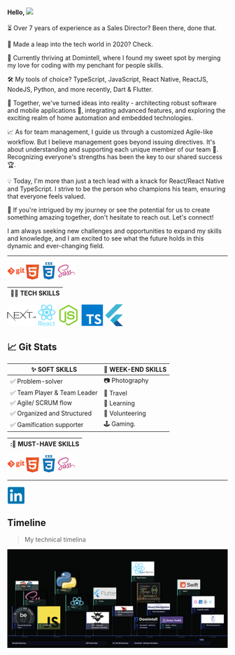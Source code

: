 



#### Hello,  <img src="https://raw.githubusercontent.com/MartinHeinz/MartinHeinz/master/wave.gif" width="30px"> 

⏳ Over 7 years of experience as a Sales Director? Been there, done that.

🚀 Made a leap into the tech world in 2020? Check.

💼 Currently thriving at Domintell, where I found my sweet spot by merging my love for coding with my penchant for people skills.

🛠️ My tools of choice? TypeScript, JavaScript, React Native, ReactJS, NodeJS, Python, and more recently, Dart & Flutter.

🎯 Together, we've turned ideas into reality - architecting robust software and mobile applications 📱, integrating advanced features, and exploring the exciting realm of home automation and embedded technologies.

📈 As for team management, I guide us through a customized Agile-like workflow. But I believe management goes beyond issuing directives. It's about understanding and supporting each unique member of our team 🌈. Recognizing everyone's strengths has been the key to our shared success 🏆.

💡 Today, I'm more than just a tech lead with a knack for React/React Native and TypeScript. I strive to be the person who champions his team, ensuring that everyone feels valued.

🤝 If you're intrigued by my journey or see the potential for us to create something amazing together, don't hesitate to reach out. Let's connect!

I am always seeking new challenges and opportunities to expand my skills and knowledge, and I am excited to see what the future holds in this dynamic and ever-changing field.


---

<img src="https://github.com/devicons/devicon/blob/master/icons/git/git-plain-wordmark.svg" alt="CSS" width="40" height="40"/><img src="https://github.com/devicons/devicon/blob/master/icons/html5/html5-original.svg" alt="HTML" width="35" height="35"/><img src="https://github.com/devicons/devicon/blob/master/icons/css3/css3-plain-wordmark.svg" alt="CSS" width="40" height="40"/><img src="https://github.com/devicons/devicon/blob/master/icons/sass/sass-original.svg" alt="CSS" width="40" height="40"/>

| :man_technologist: TECH SKILLS                                                     |                        
|------------------------------------------------------------------------------------|
<img src="https://github.com/devicons/devicon/blob/master/icons/nextjs/nextjs-original-wordmark.svg" alt="NextJS" width="65" height="50"/><img src="https://github.com/devicons/devicon/blob/master/icons/react/react-original-wordmark.svg" alt="React" width="50" height="50"/><img src="https://github.com/devicons/devicon/blob/master/icons/nodejs/nodejs-original.svg" alt="NodeJS" width="50" height="50"/> <img src="https://github.com/devicons/devicon/blob/master/icons/typescript/typescript-plain.svg" alt="TypeScript" width="50" height="50"/><img src="https://github.com/devicons/devicon/blob/master/icons/flutter/flutter-original.svg" alt="Flutter" width="50" height="50"/> 

## &#x1f4c8; Git Stats

|  :sparkles: SOFT SKILLS                        |  :deciduous_tree: WEEK-END SKILLS |
|------------------------------------------------|-----------------------------------|
| :white_check_mark: Problem-solver              | :camera: Photography              |
| :white_check_mark: Team Player & Team Leader   | :sunrise_over_mountains: Travel   |
| :white_check_mark: Agile/ SCRUM flow           | :book: Learning                   |
| :white_check_mark: Organized and Structured    | :open_hands: Volunteering         |
| :white_check_mark: Gamification supporter      | :joystick: Gaming.                |

| ::triangular_ruler: MUST-HAVE SKILLS                                               |                        
|------------------------------------------------------------------------------------|

<img src="https://github.com/devicons/devicon/blob/master/icons/git/git-plain-wordmark.svg" alt="CSS" width="40" height="40"/><img src="https://github.com/devicons/devicon/blob/master/icons/html5/html5-original.svg" alt="HTML" width="35" height="35"/><img src="https://github.com/devicons/devicon/blob/master/icons/css3/css3-plain-wordmark.svg" alt="CSS" width="40" height="40"/><img src="https://github.com/devicons/devicon/blob/master/icons/sass/sass-original.svg" alt="CSS" width="40" height="40"/>

---

<a href="https://linkedin.com/in/nicolas-denoel">
  <img align="center" src="https://github.com/devicons/devicon/blob/master/icons/linkedin/linkedin-original.svg" alt="linkedin.com/in/nicolas-denoel" width="40" height="40" />
</a> 

## Timeline

> My technical timelina

<a href="https://timelines.gitkraken.com/timeline/2e12cc334eb0406b84bf7a6339e666c4?range=2020-06-02_2021-09-08">
    <img src="./images/Timeline.png" alt="Timeline">
</a>

